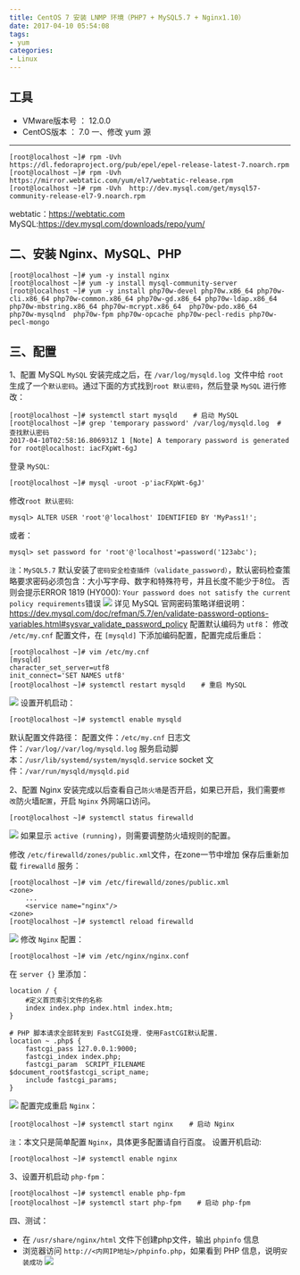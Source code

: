 ```yaml
---
title: CentOS 7 安装 LNMP 环境（PHP7 + MySQL5.7 + Nginx1.10）
date: 2017-04-10 05:54:08
tags:
- yum
categories:
- Linux
---
```


工具
----------------
 - VMware版本号 ： 12.0.0 
 - CentOS版本   ： 7.0
一、修改 yum 源
----------------
```
[root@localhost ~]# rpm -Uvh https://dl.fedoraproject.org/pub/epel/epel-release-latest-7.noarch.rpm
[root@localhost ~]# rpm -Uvh https://mirror.webtatic.com/yum/el7/webtatic-release.rpm
[root@localhost ~]# rpm -Uvh  http://dev.mysql.com/get/mysql57-community-release-el7-9.noarch.rpm
```
webtatic：https://webtatic.com
MySQL:https://dev.mysql.com/downloads/repo/yum/

二、安装 Nginx、MySQL、PHP
----------------
```
[root@localhost ~]# yum -y install nginx
[root@localhost ~]# yum -y install mysql-community-server
[root@localhost ~]# yum -y install php70w-devel php70w.x86_64 php70w-cli.x86_64 php70w-common.x86_64 php70w-gd.x86_64 php70w-ldap.x86_64 php70w-mbstring.x86_64 php70w-mcrypt.x86_64  php70w-pdo.x86_64   php70w-mysqlnd  php70w-fpm php70w-opcache php70w-pecl-redis php70w-pecl-mongo
```
三、配置
----------------
1、配置 MySQL
`MySQL` 安装完成之后，在 `/var/log/mysqld.log `文件中给 `root` 生成了一个`默认密码`。通过下面的方式找到`root 默认密码`，然后登录 `MySQL` 进行修改：
```
[root@localhost ~]# systemctl start mysqld    # 启动 MySQL
[root@localhost ~]# grep 'temporary password' /var/log/mysqld.log  # 查找默认密码
2017-04-10T02:58:16.806931Z 1 [Note] A temporary password is generated for root@localhost: iacFXpWt-6gJ
```
登录 `MySQL`:
```
[root@localhost ~]# mysql -uroot -p'iacFXpWt-6gJ'  
```
修改`root 默认密码`:
```
mysql> ALTER USER 'root'@'localhost' IDENTIFIED BY 'MyPass1!';
```
或者：
```
mysql> set password for 'root'@'localhost'=password('123abc'); 
```
`注`：`MySQL5.7` 默认安装了`密码安全检查插件（validate_password）`，默认密码检查策略要求密码必须包含：大小写字母、数字和特殊符号，并且长度不能少于8位。
否则会提示ERROR 1819 (HY000): `Your password does not satisfy the current policy requirements`错误
![][3]
详见 MySQL 官网密码策略详细说明：https://dev.mysql.com/doc/refman/5.7/en/validate-password-options-variables.html#sysvar_validate_password_policy
配置默认编码为 `utf8`：
修改 `/etc/my.cnf` 配置文件，在 `[mysqld]` 下添加编码配置，配置完成后重启：
```
[root@localhost ~]# vim /etc/my.cnf
[mysqld]
character_set_server=utf8
init_connect='SET NAMES utf8'
[root@localhost ~]# systemctl restart mysqld    # 重启 MySQL
```
![][6]
设置开机启动：
```
[root@localhost ~]# systemctl enable mysqld
```
默认配置文件路径：
配置文件：`/etc/my.cnf`
日志文件：`/var/log//var/log/mysqld.log`
服务启动脚本：`/usr/lib/systemd/system/mysqld.service`
socket 文件：`/var/run/mysqld/mysqld.pid`

2、配置 Nginx
安装完成以后查看自己`防火墙`是否开启，如果已开启，我们需要`修改`防火墙`配置`，开启 `Nginx` 外网端口访问。
```
[root@localhost ~]# systemctl status firewalld
```
![][1]
如果显示 `active (running)`，则需要调整防火墙规则的配置。

修改 `/etc/firewalld/zones/public.xml`文件，在zone一节中增加
保存后重新加载 `firewalld` 服务：
```
[root@localhost ~]# vim /etc/firewalld/zones/public.xml
<zone>
    ...
    <service name="nginx"/>
<zone>
[root@localhost ~]# systemctl reload firewalld
```
![][2]
修改 `Nginx` 配置：
```
[root@localhost ~]# vim /etc/nginx/nginx.conf
```
在 `server {}` 里添加：
```
location / {
    #定义首页索引文件的名称
    index index.php index.html index.htm;   
}

# PHP 脚本请求全部转发到 FastCGI处理. 使用FastCGI默认配置.
location ~ .php$ {
    fastcgi_pass 127.0.0.1:9000;
    fastcgi_index index.php;
    fastcgi_param  SCRIPT_FILENAME  $document_root$fastcgi_script_name;
    include fastcgi_params;
}
```
![][4]
配置完成重启 `Nginx`：
```
[root@localhost ~]# systemctl start nginx    # 启动 Nginx
```
`注`：本文只是简单配置 `Nginx`，具体更多配置请自行百度。
设置开机启动:
```
[root@localhost ~]# systemctl enable nginx
```

3、设置开机启动 `php-fpm`：
```
[root@localhost ~]# systemctl enable php-fpm
[root@localhost ~]# systemctl start php-fpm    # 启动 php-fpm
```

四、测试：

 - 在 `/usr/share/nginx/html` 文件下创建php文件，输出 `phpinfo` 信息
 - 浏览器访问 `http://<内网IP地址>/phpinfo.php`，如果看到 PHP 信息，说明`安装成功`
 ![][5]
 
  [1]: https://ned.oss-cn-beijing.aliyuncs.com/LNMP_1.png
  [2]: https://ned.oss-cn-beijing.aliyuncs.com/LNMP_2.png
  [3]: https://ned.oss-cn-beijing.aliyuncs.com/LNMP_11.png
  [4]: https://ned.oss-cn-beijing.aliyuncs.com/LNMP_12.png
  [5]: https://ned.oss-cn-beijing.aliyuncs.com/LNMP_13.png
  [6]: https://ned.oss-cn-beijing.aliyuncs.com/LNMP_15.png
